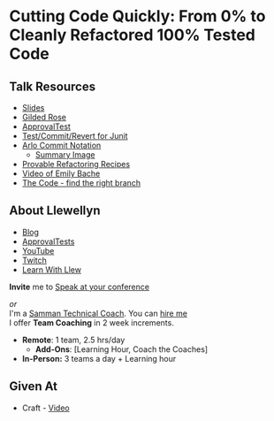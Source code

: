 # Cutting Code Quickly: From 0% to Cleanly Refactored 100% Tested Code

## Talk Resources
* [Slides](./Slides/Cutting%20Code%20Quickly.pptx)
* [Gilded Rose](https://github.com/emilybache/GildedRose-Refactoring-Kata)  
* [ApprovalTest](https://github.com/Approvals)  
* [Test/Commit/Revert for Junit](https://github.com/LarsEckart/tcr-extension)  
* [Arlo Commit Notation](https://github.com/RefactoringCombos/ArlosCommitNotation/)
  * [Summary Image](https://raw.githubusercontent.com/LarsEckart/tcr-extension/main/src/test/java/com/larseckart/tcr/ArloGitNotationPromptTest.testVersion2.Mac_OS_X.approved.png) 
* [Provable Refactoring Recipes](https://github.com/InnovatingTeams/provable-refactorings)  
* [Video of Emily Bache](https://www.praqma.com/stories/advanced-testing-refactoring-techniques)  
* [The Code - find the right branch](https://github.com/isidore/GildedRose_Demo/tree/2019DeliverAgile)  


## About Llewellyn<!-- include: llewellyn.md -->

* [Blog](https://llewellynfalco.blogspot.com/)
* [ApprovalTests](https://github.com/approvals/)
* [YouTube](https://www.youtube.com/user/isidoreus/videos)
* [Twitch](https://www.twitch.tv/llewellynfalco)
* [Learn With Llew](https://github.com/LearnWithLlew)

**Invite** me to [Speak at your conference](Speaking_at_conferences.md)

*or*  
I'm a [Samman Technical Coach](https://sammancoaching.org/). You can [hire me](http://llewellynfalco.blogspot.com/p/hire-me.html)  
I offer **Team Coaching** in 2 week increments.
* **Remote**: 1 team, 2.5 hrs/day  
    * **Add-Ons**: [Learning Hour, Coach the Coaches]
* **In-Person:**  3 teams a day + Learning hour

<!-- endInclude -->

## Given At
* Craft - [Video](https://www.youtube.com/watch?v=wp6oSVDdbXQ)
